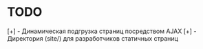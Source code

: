 # TODO
[+] - Динамическая подгрузка страниц посредством AJAX
[+] - Директория (site/) для разработчиков статичных страниц
